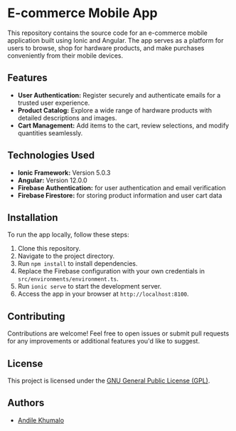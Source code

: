 # E-commerce Mobile App

This repository contains the source code for an e-commerce mobile application built using Ionic and Angular. The app serves as a platform for users to browse, shop for hardware products, and make purchases conveniently from their mobile devices.

## Features

- **User Authentication:** Register securely and authenticate emails for a trusted user experience.
- **Product Catalog:** Explore a wide range of hardware products with detailed descriptions and images.
- **Cart Management:** Add items to the cart, review selections, and modify quantities seamlessly.

## Technologies Used

- **Ionic Framework:** Version 5.0.3
- **Angular:** Version 12.0.0
- **Firebase Authentication:** for user authentication and email verification
- **Firebase Firestore:** for storing product information and user cart data

## Installation

To run the app locally, follow these steps:

1. Clone this repository.
2. Navigate to the project directory.
3. Run `npm install` to install dependencies.
4. Replace the Firebase configuration with your own credentials in `src/environments/environment.ts`.
5. Run `ionic serve` to start the development server.
6. Access the app in your browser at `http://localhost:8100`.

## Contributing

Contributions are welcome! Feel free to open issues or submit pull requests for any improvements or additional features you'd like to suggest.

## License

This project is licensed under the [GNU General Public License (GPL)](LICENSE).

## Authors

- [Andile Khumalo](https://github.com/d-langelihlekhumalo)
